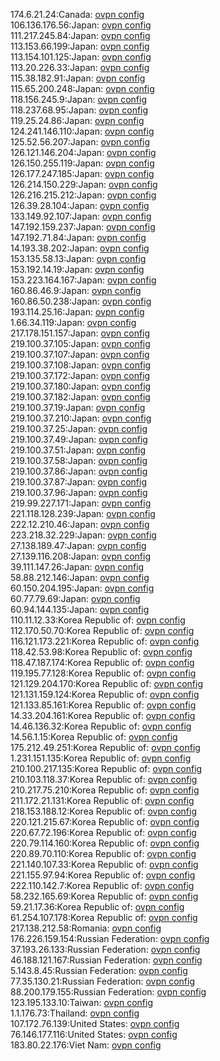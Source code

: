 174.6.21.24:Canada: [ovpn config](vpn/174_6_21_24.ovpn)  
106.136.176.56:Japan: [ovpn config](vpn/106_136_176_56.ovpn)  
111.217.245.84:Japan: [ovpn config](vpn/111_217_245_84.ovpn)  
113.153.66.199:Japan: [ovpn config](vpn/113_153_66_199.ovpn)  
113.154.101.125:Japan: [ovpn config](vpn/113_154_101_125.ovpn)  
113.20.226.33:Japan: [ovpn config](vpn/113_20_226_33.ovpn)  
115.38.182.91:Japan: [ovpn config](vpn/115_38_182_91.ovpn)  
115.65.200.248:Japan: [ovpn config](vpn/115_65_200_248.ovpn)  
118.156.245.9:Japan: [ovpn config](vpn/118_156_245_9.ovpn)  
118.237.68.95:Japan: [ovpn config](vpn/118_237_68_95.ovpn)  
119.25.24.86:Japan: [ovpn config](vpn/119_25_24_86.ovpn)  
124.241.146.110:Japan: [ovpn config](vpn/124_241_146_110.ovpn)  
125.52.56.207:Japan: [ovpn config](vpn/125_52_56_207.ovpn)  
126.121.146.204:Japan: [ovpn config](vpn/126_121_146_204.ovpn)  
126.150.255.119:Japan: [ovpn config](vpn/126_150_255_119.ovpn)  
126.177.247.185:Japan: [ovpn config](vpn/126_177_247_185.ovpn)  
126.214.150.229:Japan: [ovpn config](vpn/126_214_150_229.ovpn)  
126.216.215.212:Japan: [ovpn config](vpn/126_216_215_212.ovpn)  
126.39.28.104:Japan: [ovpn config](vpn/126_39_28_104.ovpn)  
133.149.92.107:Japan: [ovpn config](vpn/133_149_92_107.ovpn)  
147.192.159.237:Japan: [ovpn config](vpn/147_192_159_237.ovpn)  
147.192.71.84:Japan: [ovpn config](vpn/147_192_71_84.ovpn)  
14.193.38.202:Japan: [ovpn config](vpn/14_193_38_202.ovpn)  
153.135.58.13:Japan: [ovpn config](vpn/153_135_58_13.ovpn)  
153.192.14.19:Japan: [ovpn config](vpn/153_192_14_19.ovpn)  
153.223.164.167:Japan: [ovpn config](vpn/153_223_164_167.ovpn)  
160.86.46.9:Japan: [ovpn config](vpn/160_86_46_9.ovpn)  
160.86.50.238:Japan: [ovpn config](vpn/160_86_50_238.ovpn)  
193.114.25.16:Japan: [ovpn config](vpn/193_114_25_16.ovpn)  
1.66.34.119:Japan: [ovpn config](vpn/1_66_34_119.ovpn)  
217.178.151.157:Japan: [ovpn config](vpn/217_178_151_157.ovpn)  
219.100.37.105:Japan: [ovpn config](vpn/219_100_37_105.ovpn)  
219.100.37.107:Japan: [ovpn config](vpn/219_100_37_107.ovpn)  
219.100.37.108:Japan: [ovpn config](vpn/219_100_37_108.ovpn)  
219.100.37.172:Japan: [ovpn config](vpn/219_100_37_172.ovpn)  
219.100.37.180:Japan: [ovpn config](vpn/219_100_37_180.ovpn)  
219.100.37.182:Japan: [ovpn config](vpn/219_100_37_182.ovpn)  
219.100.37.19:Japan: [ovpn config](vpn/219_100_37_19.ovpn)  
219.100.37.210:Japan: [ovpn config](vpn/219_100_37_210.ovpn)  
219.100.37.25:Japan: [ovpn config](vpn/219_100_37_25.ovpn)  
219.100.37.49:Japan: [ovpn config](vpn/219_100_37_49.ovpn)  
219.100.37.51:Japan: [ovpn config](vpn/219_100_37_51.ovpn)  
219.100.37.58:Japan: [ovpn config](vpn/219_100_37_58.ovpn)  
219.100.37.86:Japan: [ovpn config](vpn/219_100_37_86.ovpn)  
219.100.37.87:Japan: [ovpn config](vpn/219_100_37_87.ovpn)  
219.100.37.96:Japan: [ovpn config](vpn/219_100_37_96.ovpn)  
219.99.227.171:Japan: [ovpn config](vpn/219_99_227_171.ovpn)  
221.118.128.239:Japan: [ovpn config](vpn/221_118_128_239.ovpn)  
222.12.210.46:Japan: [ovpn config](vpn/222_12_210_46.ovpn)  
223.218.32.229:Japan: [ovpn config](vpn/223_218_32_229.ovpn)  
27.138.189.47:Japan: [ovpn config](vpn/27_138_189_47.ovpn)  
27.139.116.208:Japan: [ovpn config](vpn/27_139_116_208.ovpn)  
39.111.147.26:Japan: [ovpn config](vpn/39_111_147_26.ovpn)  
58.88.212.146:Japan: [ovpn config](vpn/58_88_212_146.ovpn)  
60.150.204.195:Japan: [ovpn config](vpn/60_150_204_195.ovpn)  
60.77.79.69:Japan: [ovpn config](vpn/60_77_79_69.ovpn)  
60.94.144.135:Japan: [ovpn config](vpn/60_94_144_135.ovpn)  
110.11.12.33:Korea Republic of: [ovpn config](vpn/110_11_12_33.ovpn)  
112.170.50.70:Korea Republic of: [ovpn config](vpn/112_170_50_70.ovpn)  
116.121.173.221:Korea Republic of: [ovpn config](vpn/116_121_173_221.ovpn)  
118.42.53.98:Korea Republic of: [ovpn config](vpn/118_42_53_98.ovpn)  
118.47.187.174:Korea Republic of: [ovpn config](vpn/118_47_187_174.ovpn)  
119.195.77.128:Korea Republic of: [ovpn config](vpn/119_195_77_128.ovpn)  
121.129.204.170:Korea Republic of: [ovpn config](vpn/121_129_204_170.ovpn)  
121.131.159.124:Korea Republic of: [ovpn config](vpn/121_131_159_124.ovpn)  
121.133.85.161:Korea Republic of: [ovpn config](vpn/121_133_85_161.ovpn)  
14.33.204.161:Korea Republic of: [ovpn config](vpn/14_33_204_161.ovpn)  
14.46.136.32:Korea Republic of: [ovpn config](vpn/14_46_136_32.ovpn)  
14.56.1.15:Korea Republic of: [ovpn config](vpn/14_56_1_15.ovpn)  
175.212.49.251:Korea Republic of: [ovpn config](vpn/175_212_49_251.ovpn)  
1.231.151.135:Korea Republic of: [ovpn config](vpn/1_231_151_135.ovpn)  
210.100.217.135:Korea Republic of: [ovpn config](vpn/210_100_217_135.ovpn)  
210.103.118.37:Korea Republic of: [ovpn config](vpn/210_103_118_37.ovpn)  
210.217.75.210:Korea Republic of: [ovpn config](vpn/210_217_75_210.ovpn)  
211.172.21.131:Korea Republic of: [ovpn config](vpn/211_172_21_131.ovpn)  
218.153.188.12:Korea Republic of: [ovpn config](vpn/218_153_188_12.ovpn)  
220.121.215.67:Korea Republic of: [ovpn config](vpn/220_121_215_67.ovpn)  
220.67.72.196:Korea Republic of: [ovpn config](vpn/220_67_72_196.ovpn)  
220.79.114.160:Korea Republic of: [ovpn config](vpn/220_79_114_160.ovpn)  
220.89.70.110:Korea Republic of: [ovpn config](vpn/220_89_70_110.ovpn)  
221.140.107.33:Korea Republic of: [ovpn config](vpn/221_140_107_33.ovpn)  
221.155.97.94:Korea Republic of: [ovpn config](vpn/221_155_97_94.ovpn)  
222.110.142.7:Korea Republic of: [ovpn config](vpn/222_110_142_7.ovpn)  
58.232.165.69:Korea Republic of: [ovpn config](vpn/58_232_165_69.ovpn)  
59.21.17.36:Korea Republic of: [ovpn config](vpn/59_21_17_36.ovpn)  
61.254.107.178:Korea Republic of: [ovpn config](vpn/61_254_107_178.ovpn)  
217.138.212.58:Romania: [ovpn config](vpn/217_138_212_58.ovpn)  
176.226.159.154:Russian Federation: [ovpn config](vpn/176_226_159_154.ovpn)  
37.193.26.133:Russian Federation: [ovpn config](vpn/37_193_26_133.ovpn)  
46.188.121.167:Russian Federation: [ovpn config](vpn/46_188_121_167.ovpn)  
5.143.8.45:Russian Federation: [ovpn config](vpn/5_143_8_45.ovpn)  
77.35.130.21:Russian Federation: [ovpn config](vpn/77_35_130_21.ovpn)  
88.200.179.155:Russian Federation: [ovpn config](vpn/88_200_179_155.ovpn)  
123.195.133.10:Taiwan: [ovpn config](vpn/123_195_133_10.ovpn)  
1.1.176.73:Thailand: [ovpn config](vpn/1_1_176_73.ovpn)  
107.172.76.139:United States: [ovpn config](vpn/107_172_76_139.ovpn)  
76.146.177.116:United States: [ovpn config](vpn/76_146_177_116.ovpn)  
183.80.22.176:Viet Nam: [ovpn config](vpn/183_80_22_176.ovpn)  
